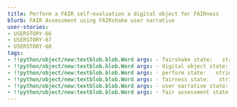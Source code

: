 ```yaml
---
title: Perform a FAIR self-evaluation a digital object for FAIRness
blurb: FAIR Assessment using FAIRshake user narrative
user-stories:
- USERSTORY-66
- USERSTORY-67
- USERSTORY-68
tags:
- !!python/object/new:textblob.blob.Word args: - fairshake state:   string: fairshake   pos_tag: null
- !!python/object/new:textblob.blob.Word args: - digital object state:   string: digital object   pos_tag: null
- !!python/object/new:textblob.blob.Word args: - perform state:   string: perform   pos_tag: null
- !!python/object/new:textblob.blob.Word args: - fairness state:   string: fairness   pos_tag: null
- !!python/object/new:textblob.blob.Word args: - user narrative state:   string: user narrative   pos_tag: null
- !!python/object/new:textblob.blob.Word args: - fair assessment state:   string: fair assessment   pos_tag: null
---
```

